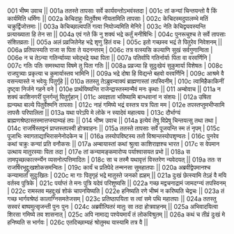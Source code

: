 001  	भीष्म उवाच ||
001a	ततस्ते तापसाः सर्वे कार्यवन्तोऽभवंस्तदा |
001c	तां कन्यां चिन्तयन्तो वै किं कार्यमिति धर्मिणः ||
002a	केचिदाहुः पितुर्वेश्म नीयतामिति तापसाः |
002c	केचिदस्मदुपालम्भे मतिं चक्रुर्द्विजोत्तमाः ||
003a	केचिच्छाल्वपतिं गत्वा नियोज्यमिति मेनिरे |
003c	नेति केचिद्व्यवस्यन्ति प्रत्याख्याता हि तेन सा ||
004a	एवं गते किं नु शक्यं भद्रे कर्तुं मनीषिभिः |
004c	पुनरूचुश्च ते सर्वे तापसाः संशितव्रताः ||
005a	अलं प्रव्रजितेनेह भद्रे शृणु हितं वचः |
005c	इतो गच्छस्व भद्रं ते पितुरेव निवेशनम् ||
006a	प्रतिपत्स्यति राजा स पिता ते यदनन्तरम् |
006c	तत्र वत्स्यसि कल्याणि सुखं सर्वगुणान्विता |
006e 	न च तेऽन्या गतिर्न्याय्या भवेद्भद्रे यथा पिता ||
007a	पतिर्वापि गतिर्नार्याः पिता वा वरवर्णिनि |
007c	गतिः पतिः समस्थाया विषमे तु पिता गतिः ||
008a	प्रव्रज्या हि सुदुःखेयं सुकुमार्या विशेषतः |
008c	राजपुत्र्याः प्रकृत्या च कुमार्यास्तव भामिनि ||
009a	भद्रे दोषा हि विद्यन्ते बहवो वरवर्णिनि |
009c	आश्रमे वै वसन्त्यास्ते न भवेयुः पितुर्गृहे ||
010a	ततस्तु तेऽब्रुवन्वाक्यं ब्राह्मणास्तां तपस्विनीम् | 
010c	त्वामिहैकाकिनीं दृष्ट्वा निर्जने गहने वने |
010e 	प्रार्थयिष्यन्ति राजेन्द्रास्तस्मान्मैवं मनः कृथाः ||
011  	अम्बोवाच || 
011a	न शक्यं काशिनगरीं पुनर्गन्तुं पितुर्गृहान्  |
011c	अवज्ञाता भविष्यामि बान्धवानां न संशयः ||
012a	उषिता ह्यन्यथा बाल्ये पितुर्वेश्मनि तापसाः |
012c	नाहं गमिष्ये भद्रं वस्तत्र यत्र पिता मम |
012e 	तपस्तप्तुमभीप्सामि तापसैः परिपालिता ||
013a	यथा परेऽपि मे लोके न स्यादेवं महात्ययः |
013c	दौर्भाग्यं ब्राह्मणश्रेष्ठास्तस्मात्तप्स्याम्यहं तपः ||
014  	भीष्म उवाच ||
014a	इत्येवं तेषु विप्रेषु चिन्तयत्सु तथा तथा |
014c	राजर्षिस्तद्वनं प्राप्तस्तपस्वी होत्रवाहनः ||
015a	ततस्ते तापसाः सर्वे पूजयन्ति स्म तं नृपम् |
015c	पूजाभिः स्वागताद्याभिरासनेनोदकेन च ||
016a	तस्योपविष्टस्य ततो विश्रान्तस्योपशृण्वतः |
016c	पुनरेव कथां चक्रुः कन्यां प्रति वनौकसः ||
017a	अम्बायास्तां कथां श्रुत्वा काशिराज्ञश्च भारत |
017c	स वेपमान उत्थाय मातुरस्याः पिता तदा |
017e 	तां कन्यामङ्कमारोप्य पर्याश्वासयत प्रभो ||
018a	स तामपृच्छत्कार्त्स्न्येन व्यसनोत्पत्तिमादितः |
018c	सा च तस्मै यथावृत्तं विस्तरेण न्यवेदयत् ||
019a	ततः स राजर्षिरभूद्दुःखशोकसमन्वितः |
019c	कार्यं च प्रतिपेदे तन्मनसा सुमहातपाः ||
020a	अब्रवीद्वेपमानश्च कन्यामार्तां सुदुःखितः |
020c	मा गाः पितृगृहं भद्रे मातुस्ते जनको ह्यहम् ||
021a	दुःखं छेत्स्यामि तेऽहं वै मयि वर्तस्व पुत्रिके |
021c	पर्याप्तं ते मनः पुत्रि यदेवं परिशुष्यसि ||
022a	गच्छ मद्वचनाद्रामं जामदग्न्यं तपस्विनम् |
022c	रामस्तव महद्दुःखं शोकं चापनयिष्यति |
022e 	हनिष्यति रणे भीष्मं न करिष्यति चेद्वचः ||
023a	तं गच्छ भार्गवश्रेष्ठं कालाग्निसमतेजसम् |
023c	प्रतिष्ठापयिता स त्वां समे पथि महातपाः ||
024a	ततस्तु सस्वरं बाष्पमुत्सृजन्ती पुनः पुनः |
024c	अब्रवीत्पितरं मातुः सा तदा होत्रवाहनम् ||
025a	अभिवादयित्वा शिरसा गमिष्ये तव शासनात् |
025c	अपि नामाद्य पश्येयमार्यं तं लोकविश्रुतम् ||
026a	कथं च तीव्रं दुःखं मे हनिष्यति स भार्गवः |
026c	एतदिच्छाम्यहं श्रोतुमथ यास्यामि तत्र वै ||
